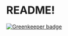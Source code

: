 # README!

[![Greenkeeper badge](https://badges.greenkeeper.io/JohannesFischer/baby-stats.svg)](https://greenkeeper.io/)

